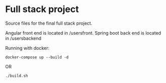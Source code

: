 # Full stack project

Source files for the final full stack project.

Angular front end is located in /usersfront.
Spring boot back end is located in /usersbackend

Running with docker:

```cli
docker-compose up --build -d
```

OR

```cli
./build.sh
```




